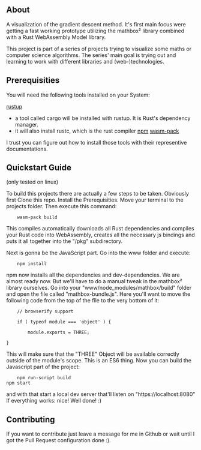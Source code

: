 ## About
A visualization of the gradient descent method. It's first main focus were getting a fast working prototype
utilizing the mathbox² library combined with a Rust WebAssembly Model library.

This project is part of a series of projects trying to visualize some maths or computer science algorithms.
The series' main goal is trying out and learning to work with different libraries and (web-)technologies.

## Prerequisities
You will need the following tools installed on your System:

[rustup](https://www.rust-lang.org/tools/install)
  - a tool called cargo will be installed with rustup. It is Rust's dependency manager.
  - it will also install rustc, which is the rust compiler
[npm](https://www.npmjs.com/get-npm)
[wasm-pack](https://rustwasm.github.io/wasm-pack/installer)

I trust you can figure out how to install those tools with their representive documentations.

## Quickstart Guide
(only tested on linux)

To build this projects there are actually a few steps to be taken. Obviously first Clone this repo. Install the Prerequisities.
Move your terminal to the projects folder. Then execute this command:

        wasm-pack build

This compiles automatically downloads all Rust dependencies and compiles your Rust code into WebAssembly, creates all the necessary
js bindings and puts it all together into the "/pkg" subdirectory.

Next is gonna be the JavaScript part. Go into the www folder and execute:

        npm install

npm now installs all the dependencies and dev-dependencies. We are almost ready now. But we'll have to do a manual tweak in the mathbox²
library ourselves. Go into your "www/node_modules/mathbox/build" folder and open the file called "mathbox-bundle.js". Here you'll want to
move the following code from the top of the file to the very bottom of it:

        // browserify support
        
        if ( typeof module === 'object' ) {
        
	        module.exports = THREE;
        
	}

This will make sure that the "THREE" Object will be available correctly outside of the module's scope. This is an ES6 thing.
Now you can build the Javascript part of the project:

        npm run-script build
	npm start

and with that start a local dev server that'll listen on "https://localhost:8080"
If everything works: nice! Well done! :)

## Contributing
If you want to contribute just leave a message for me in Github or wait until I got the Pull Request configuration done :).
